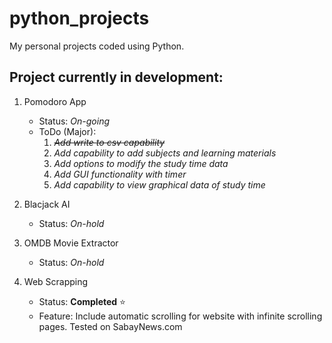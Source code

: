 # python_projects
My personal projects coded using Python.

## Project currently in development: 
  1. Pomodoro App
      * Status: _On-going_
      * ToDo (Major): 
          1. ~~_Add write to csv capability_~~
          2. _Add capability to add subjects and learning materials_
          3. _Add options to modify the study time data_
          4. _Add GUI functionality with timer_
          5. _Add capability to view graphical data of study time_

  2. Blacjack AI
      * Status: _On-hold_
      
  3. OMDB Movie Extractor
      * Status: _On-hold_
     
  4. Web Scrapping
      * Status: **Completed** :star: 
      * Feature: Include automatic scrolling for website with infinite scrolling pages. Tested on SabayNews.com
